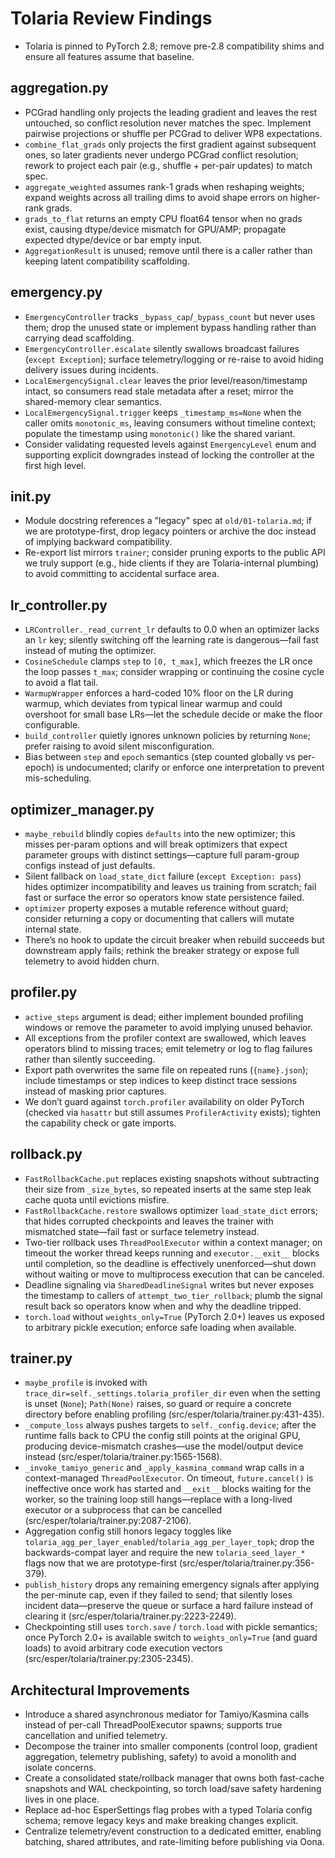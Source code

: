 # Tolaria Review Findings

- Tolaria is pinned to PyTorch 2.8; remove pre-2.8 compatibility shims and ensure all features assume that baseline.

## aggregation.py
- PCGrad handling only projects the leading gradient and leaves the rest untouched, so conflict resolution never matches the spec. Implement pairwise projections or shuffle per PCGrad to deliver WP8 expectations.
- `combine_flat_grads` only projects the first gradient against subsequent ones, so later gradients never undergo PCGrad conflict resolution; rework to project each pair (e.g., shuffle + per-pair updates) to match spec.
- `aggregate_weighted` assumes rank-1 grads when reshaping weights; expand weights across all trailing dims to avoid shape errors on higher-rank grads.
- `grads_to_flat` returns an empty CPU float64 tensor when no grads exist, causing dtype/device mismatch for GPU/AMP; propagate expected dtype/device or bar empty input.
- `AggregationResult` is unused; remove until there is a caller rather than keeping latent compatibility scaffolding.

## emergency.py
- `EmergencyController` tracks `_bypass_cap`/`_bypass_count` but never uses them; drop the unused state or implement bypass handling rather than carrying dead scaffolding.
- `EmergencyController.escalate` silently swallows broadcast failures (`except Exception`); surface telemetry/logging or re-raise to avoid hiding delivery issues during incidents.
- `LocalEmergencySignal.clear` leaves the prior level/reason/timestamp intact, so consumers read stale metadata after a reset; mirror the shared-memory clear semantics.
- `LocalEmergencySignal.trigger` keeps `_timestamp_ms=None` when the caller omits `monotonic_ms`, leaving consumers without timeline context; populate the timestamp using `monotonic()` like the shared variant.
- Consider validating requested levels against `EmergencyLevel` enum and supporting explicit downgrades instead of locking the controller at the first high level.

## __init__.py
- Module docstring references a "legacy" spec at `old/01-tolaria.md`; if we are prototype-first, drop legacy pointers or archive the doc instead of implying backward compatibility.
- Re-export list mirrors `trainer`; consider pruning exports to the public API we truly support (e.g., hide clients if they are Tolaria-internal plumbing) to avoid committing to accidental surface area.

## lr_controller.py
- `LRController._read_current_lr` defaults to 0.0 when an optimizer lacks an `lr` key; silently switching off the learning rate is dangerous—fail fast instead of muting the optimizer.
- `CosineSchedule` clamps `step` to `[0, t_max]`, which freezes the LR once the loop passes `t_max`; consider wrapping or continuing the cosine cycle to avoid a flat tail.
- `WarmupWrapper` enforces a hard-coded 10% floor on the LR during warmup, which deviates from typical linear warmup and could overshoot for small base LRs—let the schedule decide or make the floor configurable.
- `build_controller` quietly ignores unknown policies by returning `None`; prefer raising to avoid silent misconfiguration.
- Bias between `step` and `epoch` semantics (step counted globally vs per-epoch) is undocumented; clarify or enforce one interpretation to prevent mis-scheduling.

## optimizer_manager.py
- `maybe_rebuild` blindly copies `defaults` into the new optimizer; this misses per-param options and will break optimizers that expect parameter groups with distinct settings—capture full param-group configs instead of just defaults.
- Silent fallback on `load_state_dict` failure (`except Exception: pass`) hides optimizer incompatibility and leaves us training from scratch; fail fast or surface the error so operators know state persistence failed.
- `optimizer` property exposes a mutable reference without guard; consider returning a copy or documenting that callers will mutate internal state.
- There’s no hook to update the circuit breaker when rebuild succeeds but downstream apply fails; rethink the breaker strategy or expose full telemetry to avoid hidden churn.

## profiler.py
- `active_steps` argument is dead; either implement bounded profiling windows or remove the parameter to avoid implying unused behavior.
- All exceptions from the profiler context are swallowed, which leaves operators blind to missing traces; emit telemetry or log to flag failures rather than silently succeeding.
- Export path overwrites the same file on repeated runs (`{name}.json`); include timestamps or step indices to keep distinct trace sessions instead of masking prior captures.
- We don’t guard against `torch.profiler` availability on older PyTorch (checked via `hasattr` but still assumes `ProfilerActivity` exists); tighten the capability check or gate imports.

## rollback.py
- `FastRollbackCache.put` replaces existing snapshots without subtracting their size from `_size_bytes`, so repeated inserts at the same step leak cache quota until evictions misfire.
- `FastRollbackCache.restore` swallows optimizer `load_state_dict` errors; that hides corrupted checkpoints and leaves the trainer with mismatched state—fail fast or surface telemetry instead.
- Two-tier rollback uses `ThreadPoolExecutor` within a context manager; on timeout the worker thread keeps running and `executor.__exit__` blocks until completion, so the deadline is effectively unenforced—shut down without waiting or move to multiprocess execution that can be canceled.
- Deadline signaling via `SharedDeadlineSignal` writes but never exposes the timestamp to callers of `attempt_two_tier_rollback`; plumb the signal result back so operators know when and why the deadline tripped.
- `torch.load` without `weights_only=True` (PyTorch 2.0+) leaves us exposed to arbitrary pickle execution; enforce safe loading when available.

## trainer.py
- `maybe_profile` is invoked with `trace_dir=self._settings.tolaria_profiler_dir` even when the setting is unset (`None`); `Path(None)` raises, so guard or require a concrete directory before enabling profiling (src/esper/tolaria/trainer.py:431-435).
- `_compute_loss` always pushes targets to `self._config.device`; after the runtime falls back to CPU the config still points at the original GPU, producing device-mismatch crashes—use the model/output device instead (src/esper/tolaria/trainer.py:1565-1568).
- `_invoke_tamiyo_generic` and `_apply_kasmina_command` wrap calls in a context-managed `ThreadPoolExecutor`. On timeout, `future.cancel()` is ineffective once work has started and `__exit__` blocks waiting for the worker, so the training loop still hangs—replace with a long-lived executor or a subprocess that can be cancelled (src/esper/tolaria/trainer.py:2087-2106).
- Aggregation config still honors legacy toggles like `tolaria_agg_per_layer_enabled`/`tolaria_agg_per_layer_topk`; drop the backwards-compat layer and require the new `tolaria_seed_layer_*` flags now that we are prototype-first (src/esper/tolaria/trainer.py:356-379).
- `publish_history` drops any remaining emergency signals after applying the per-minute cap, even if they failed to send; that silently loses incident data—preserve the queue or surface a hard failure instead of clearing it (src/esper/tolaria/trainer.py:2223-2249).
- Checkpointing still uses `torch.save` / `torch.load` with pickle semantics; once PyTorch 2.0+ is available switch to `weights_only=True` (and guard loads) to avoid arbitrary code execution vectors (src/esper/tolaria/trainer.py:2305-2345).

## Architectural Improvements
- Introduce a shared asynchronous mediator for Tamiyo/Kasmina calls instead of per-call ThreadPoolExecutor spawns; supports true cancellation and unified telemetry.
- Decompose the trainer into smaller components (control loop, gradient aggregation, telemetry publishing, safety) to avoid a monolith and isolate concerns.
- Create a consolidated state/rollback manager that owns both fast-cache snapshots and WAL checkpointing, so torch load/save safety hardening lives in one place.
- Replace ad-hoc EsperSettings flag probes with a typed Tolaria config schema; remove legacy keys and make breaking changes explicit.
- Centralize telemetry/event construction to a dedicated emitter, enabling batching, shared attributes, and rate-limiting before publishing via Oona.

